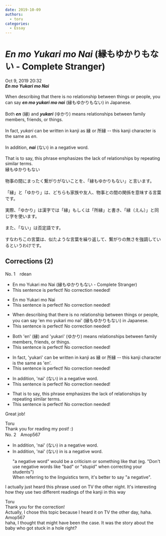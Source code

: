 ```yaml
---
date: 2019-10-09
authors:
  - toru
categories:
  - Essay
---
```


<h1 id="subject_show"><strong><em>En mo Yukari mo Nai</strong></em> (縁もゆかりもない - Complete Stranger)</h1>
<div class="date">Oct 9, 2019 20:32</div>
<div id="post"><div id="body_show_ori">
<strong><em>En mo Yukari mo Nai</strong></em><br/><br/>When describing that there is no relationship between things or people, you can say <strong><em>en mo yukari mo nai</em></strong> (縁もゆかりもない) in Japanese.<br/><br/>Both <strong><em>en</em></strong> (縁) and <strong><em>yukari</em></strong> (ゆかり) means relationships between family members, friends, or things.<br/><br/>In fact, <em>yukari</em> can be written in kanji as 縁 or 所縁 -- this kanji character is the same as <em>en</em>.<br/><br/>In addition, <strong><em>nai</em></strong> (ない) in a negative word.<br/><br/>That is to say, this phrase emphasizes the lack of relationships by repeating similar terms.
</div></div>

<!-- more -->

<div id="post_ja"><div id="body_show_mo">
縁もゆかりもない<br/><br/>物事の間にまったく繋がりがないことを、「縁もゆかりもない」と言います。<br/><br/>「縁」と「ゆかり」は、どちらも家族や友人、物事との間の関係を意味する言葉です。<br/><br/>実際、「ゆかり」は漢字では「縁」もしくは「所縁」と書き、「縁（えん）」と同じ字を使います。<br/><br/>また、「ない」は否定語です。<br/><br/>すなわちこの言葉は、似たような言葉を繰り返して、繋がりの無さを強調しているというわけです。
</div></div>

## Corrections (2)
<div id="block"><div class="first_name"> No. 1　<span class="just_name">rdean</span></div><div id="block2">
<ul class="correction_field">
<li class="incorrect">En mo Yukari mo Nai (縁もゆかりもない - Complete Stranger)</li>
<li class="corrected perfect">This sentence is perfect! No correction needed!</li>
</ul>
<ul class="correction_field">
<li class="incorrect">En mo Yukari mo Nai</li>
<li class="corrected perfect">This sentence is perfect! No correction needed!</li>
</ul>
<ul class="correction_field">
<li class="incorrect">When describing that there is no relationship between things or people, you can say 'en mo yukari mo nai' (縁もゆかりもない) in Japanese.</li>
<li class="corrected perfect">This sentence is perfect! No correction needed!</li>
</ul>
<ul class="correction_field">
<li class="incorrect">Both 'en' (縁) and 'yukari' (ゆかり) means relationships between family members, friends, or things.</li>
<li class="corrected perfect">This sentence is perfect! No correction needed!</li>
</ul>
<ul class="correction_field">
<li class="incorrect">In fact, 'yukari' can be written in kanji as 縁 or 所縁 -- this kanji character is the same as 'en'.</li>
<li class="corrected perfect">This sentence is perfect! No correction needed!</li>
</ul>
<ul class="correction_field">
<li class="incorrect">In addition, 'nai' (ない) in a negative word.</li>
<li class="corrected perfect">This sentence is perfect! No correction needed!</li>
</ul>
<ul class="correction_field">
<li class="incorrect">That is to say, this phrase emphasizes the lack of relationships by repeating similar terms.</li>
<li class="corrected perfect">This sentence is perfect! No correction needed!</li>
</ul>
<p class="comment_small">
 Great job!
</p>

</div><div class="name"><span class="just_name">Toru</span><br>
Thank you for reading my post! :)
</div>
</div>
<div id="block"><div class="first_name"> No. 2　<span class="just_name">Amop567</span></div><div id="block2">
<ul class="correction_field">
<li class="incorrect">In addition, 'nai' (ない) in a negative word.</li>
<li class="corrected correct">
In addition, 'nai' (ない) <span class="sline"><span class="f_red">in</span></span> <span class="f_blue">is</span> a negative <span class="sline"><span class="f_red">word</span></span>.
<p class="correction_comment">"a negative word" would be a criticism or something like that  (eg. "Don't use negative words like "bad" or "stupid" when correcting your students") <br/>When referring to the linguistics term, it's better to say "a negative".</p>
</li>
</ul>
<p class="comment_small">
 I actually just heard this phrase used on TV the other night. It's interesting how they use two different readings of the kanji in this way
</p>

</div><div class="name"><span class="just_name">Toru</span><br>
Thank you for the correction!<br/>Actually, I chose this topic because I heard it on TV the other day, haha.
</div>
<div class="name"><span class="just_name">Amop567</span><br>
haha, I thought that might have been the case. It was the story about the baby who got stuck in a hole right? 
</div>
</div>
